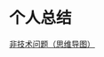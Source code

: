 # 个人总结

[非技术问题（思维导图）](https://www.yuque.com/docs/share/e56cfe76-26d8-496c-90d2-4551c35f8ce2?#%20%E3%80%8A%E6%97%A0%E6%A0%87%E9%A2%98%E3%80%8B)